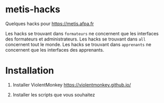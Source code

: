 # metis-hacks

Quelques hacks pour https://metis.afpa.fr

Les hacks se trouvant dans `formateurs` ne concernent que les interfaces des formateurs et administrateurs.
Les hacks se trouvant dans `all` concernent tout le monde.
Les hacks se trouvant dans `apprenants` ne concernent que les interfaces des apprenants.


# Installation

1. Installer ViolentMonkey
https://violentmonkey.github.io/

2. Installer les scripts que vous souhaitez
